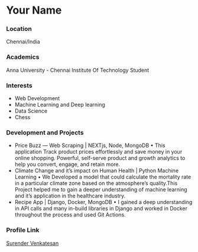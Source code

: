 # Your Name

### Location

Chennai/India

### Academics

Anna University - Chennai Institute Of Technology Student

### Interests

- Web Development
- Machine Learning and Deep learning
- Data Science
- Chess

### Development and Projects

- Price Buzz — Web Scraping | NEXTjs, Node, MongoDB
• This application Track product prices effortlessly and save money in your online shopping. Powerful, self-serve product
and growth analytics to help you convert, engage, and retain more.
- Climate Change and it’s impact on Human Health | Python Machine Learning
• We Developed a model that could calculate the mortality rate in a particular climate zone based on the atmosphere’s
quality.This Project helped me to gain a deeper understanding of machine learning and it’s application in the healthcare
industry.
- Recipe App | Django, Docker, MongoDB
• I gained a deep understanding in API calls and many in-build libraries in Django and worked in Docker throughout the
process and used Git Actions.

### Profile Link

[Surender Venkatesan](https://github.com/Edmonstone)